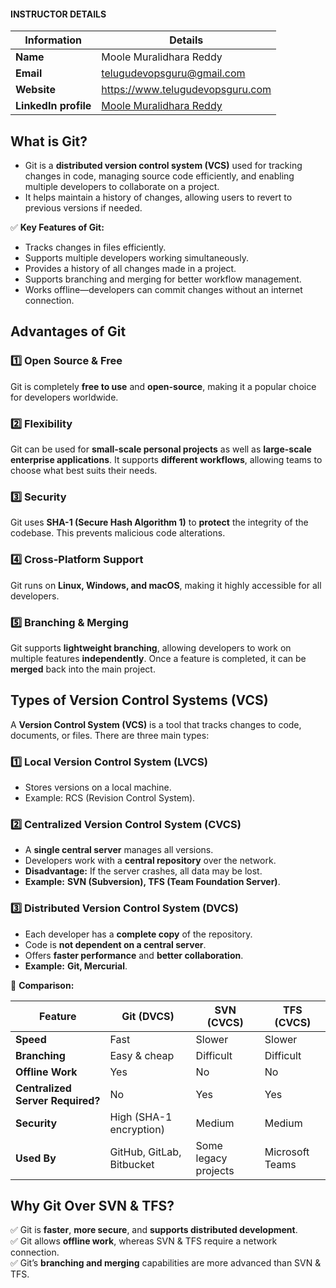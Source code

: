 #### INSTRUCTOR DETAILS

|  Information             | Details                                                                      |
|----------------------    |------------------------------------------------------------------------------|
| **Name**                 | Moole Muralidhara Reddy                                                      |
| **Email**                | telugudevopsguru@gmail.com                                                |
| **Website**              | https://www.telugudevopsguru.com               |
| **LinkedIn profile**     | [Moole Muralidhara Reddy](https://www.linkedin.com/in/moole-muralidhara-reddy) |

## **What is Git?**  
- Git is a **distributed version control system (VCS)** used for tracking changes in code, managing source code efficiently, and enabling multiple developers to collaborate on a project.
- It helps maintain a history of changes, allowing users to revert to previous versions if needed.

✅ **Key Features of Git:**  
- Tracks changes in files efficiently.  
- Supports multiple developers working simultaneously.  
- Provides a history of all changes made in a project.  
- Supports branching and merging for better workflow management.  
- Works offline—developers can commit changes without an internet connection.  

## **Advantages of Git**  

### 1️⃣ **Open Source & Free**  
Git is completely **free to use** and **open-source**, making it a popular choice for developers worldwide.  

### 2️⃣ **Flexibility**  
Git can be used for **small-scale personal projects** as well as **large-scale enterprise applications**. It supports **different workflows**, allowing teams to choose what best suits their needs.  

### 3️⃣ **Security**  
Git uses **SHA-1 (Secure Hash Algorithm 1)** to **protect** the integrity of the codebase. This prevents malicious code alterations.  

### 4️⃣ **Cross-Platform Support**  
Git runs on **Linux, Windows, and macOS**, making it highly accessible for all developers.  

### 5️⃣ **Branching & Merging**  
Git supports **lightweight branching**, allowing developers to work on multiple features **independently**. Once a feature is completed, it can be **merged** back into the main project.  

## **Types of Version Control Systems (VCS)**  

A **Version Control System (VCS)** is a tool that tracks changes to code, documents, or files. There are three main types:  

### 1️⃣ **Local Version Control System (LVCS)**  
- Stores versions on a local machine.  
- Example: RCS (Revision Control System).  

### 2️⃣ **Centralized Version Control System (CVCS)**  
- A **single central server** manages all versions.  
- Developers work with a **central repository** over the network.  
- **Disadvantage:** If the server crashes, all data may be lost.  
- **Example:** **SVN (Subversion), TFS (Team Foundation Server)**.  

### 3️⃣ **Distributed Version Control System (DVCS)**  
- Each developer has a **complete copy** of the repository.  
- Code is **not dependent on a central server**.  
- Offers **faster performance** and **better collaboration**.  
- **Example:** **Git, Mercurial**.  

📌 **Comparison:**  

| Feature  | Git (DVCS) | SVN (CVCS) | TFS (CVCS) |
|----------|------------|------------|------------|
| **Speed** | Fast | Slower | Slower |
| **Branching** | Easy & cheap | Difficult | Difficult |
| **Offline Work** | Yes | No | No |
| **Centralized Server Required?** | No | Yes | Yes |
| **Security** | High (SHA-1 encryption) | Medium | Medium |
| **Used By** | GitHub, GitLab, Bitbucket | Some legacy projects | Microsoft Teams |

## **Why Git Over SVN & TFS?**  
✅ Git is **faster**, **more secure**, and **supports distributed development**.  
✅ Git allows **offline work**, whereas SVN & TFS require a network connection.  
✅ Git’s **branching and merging** capabilities are more advanced than SVN & TFS.  
